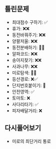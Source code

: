 ## 틀린문제
- 최대점수 구하기: ✅      
- 휴가: ❌❌     
- 동전바꿔주기: ❌❌
- 양팔저울: ❌❌
- 동전분배하기: 🔺✅
- 알파코드: ❌❌
- 송아지찾기: ❌❌
- 사과나무: ❌❌
- 미로탐색: 🔺❌
- 등산경로: ❌✅
- 단지번호붙이기: 🔺
- 안전영역: ✅ 
- 토마토: ❌
- 사다리타기: ✅   
- 피자배달거리: ❌


## 다시풀어보기
- 미로의 최단거리 통로

